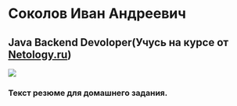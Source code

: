 # Соколов Иван Андреевич
## Java Backend Devoloper(Учусь на курсе от [Netology.ru](https://netology.ru/))
![](https://sun9-18.userapi.com/impg/8y-l9n6Mt1-EsRBXlC8blZwf0MTY5xBDSowfBA/ldHWA5gyYfI.jpg?size=1620x2160&quality=95&sign=e15f27e5204f661c9a065c51d527a1f7&type=album)
### Текст резюме для домашнего задания.